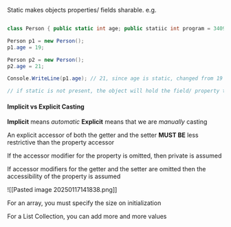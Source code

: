 Static makes objects properties/ fields sharable.
e.g.
```csharp

class Person { public static int age; public statiic int program = 3409;}

Person p1 = new Person();
p1.age = 19;

Person p2 = new Person();
p2.age = 21;

Console.WriteLine(p1.age); // 21, since age is static, changed from 19 -> 21. Any object can change it

// if static is not present, the object will hold the field/ property to itself. Not shareable.

```


#### Implicit vs Explicit Casting
**Implicit** means *automatic*
**Explicit** means that we are *manually* casting

An explicit accessor of both the getter and the setter **MUST BE** less restrictive than the property accessor

If the accessor modifier for the property is omitted, then private is assumed

If accessor modifiers for the getter and the setter are omitted then the accessibility of the property is assumed


![[Pasted image 20250117141838.png]]


For an array, you must specify the size on initialization

For a List Collection, you can add more and more values